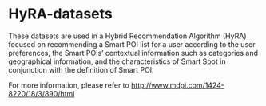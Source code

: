 # HyRA-datasets
These datasets are used in a Hybrid Recommendation Algorithm (HyRA) focused on recommending a Smart POI list for a user according to the user preferences, the Smart POIs’ contextual information such as categories and geographical information, and the characteristics of Smart Spot in conjunction with the definition of Smart POI.

For more information, please refer to http://www.mdpi.com/1424-8220/18/3/890/html
